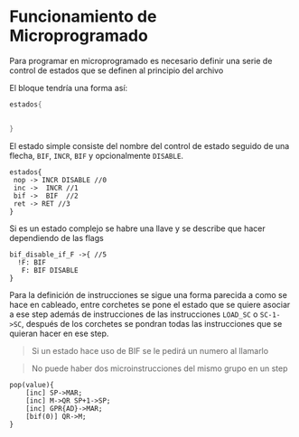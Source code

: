 # Funcionamiento de Microprogramado

Para programar en microprogramado es necesario definir una serie de control de estados que se definen al principio del archivo

El bloque tendría una forma así:

```c
estados{


}
```

El estado simple consiste del nombre del control de estado seguido de una flecha, `BIF`, `INCR`, `BIF` y opcionalmente `DISABLE`.

```
estados{
 nop -> INCR DISABLE //0
 inc ->  INCR //1
 bif ->  BIF  //2
 ret -> RET //3
}
```

Si es un estado complejo se habre una llave y se describe que hacer dependiendo de las flags

```
bif_disable_if_F ->{ //5
  !F: BIF
   F: BIF DISABLE
}
```

Para la definición de instrucciones  se sigue una forma parecida a como se hace en cableado, entre corchetes se pone el estado que se quiere asociar a ese step además de instrucciones de las instrucciones `LOAD_SC` o `SC-1->SC`, después de los corchetes se pondran todas las instrucciones que se quieran hacer en ese step.

> Si un estado hace uso de BIF se le pedirá un numero al llamarlo

> No puede haber dos microinstrucciones del mismo grupo en un step 
```
pop(value){
    [inc] SP->MAR;
    [inc] M->QR SP+1->SP;
    [inc] GPR{AD}->MAR;
    [bif(0)] QR->M;
}
```